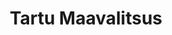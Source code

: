 ---
title: Tartu Maavalitsus
maintainer_name: No details supplied
maintainer_email: ''
description: '' 
twitter: ''
---